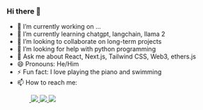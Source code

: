 ### Hi there 👋

- 🔭 I’m currently working on ...
- 🌱 I’m currently learning chatgpt, langchain, llama 2
- 👯 I’m looking to collaborate on long-term projects
- 🤔 I’m looking for help with python programming
- 💬 Ask me about React, Next.js, Tailwind CSS, Web3, ethers.js
- 😄 Pronouns: He/Him
- ⚡ Fun fact: I love playing the piano and swimming
- 📫 How to reach me:
<p>
  &nbsp;&nbsp;&nbsp;&nbsp;&nbsp;&nbsp;&nbsp;&nbsp;&nbsp;&nbsp;&nbsp;&nbsp;&nbsp;<a href="mailto: romanskip02@gmail.com">
     <img src="https://img.shields.io/badge/-Gmail-c14438?style=flat-square&logo=Gmail&logoColor=white&link=mailto:rskip02@gmail.com"/>
  </a>
  <a href="https://t.me/webguy311">
     <img src="https://img.shields.io/badge/-WebGuy-blue?style=flat-square&logo=telegram&logoColor=white&link=https://t.me/webguy11/"/>
  </a>
  <a href="https://join.skype.com/invite/CQL1oEmp1ee3/">
     <img src="https://img.shields.io/badge/-WebGuy-blue?style=flat-square&logo=skype&logoColor=white&link=https://join.skype.com/invite/CQL1oEmp1ee3/"/>
  </a>
</p>
